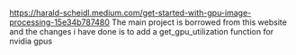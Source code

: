 https://harald-scheidl.medium.com/get-started-with-gpu-image-processing-15e34b787480
The main project is borrowed from this website and the changes i have done is to add a get_gpu_utilization function for nvidia gpus
